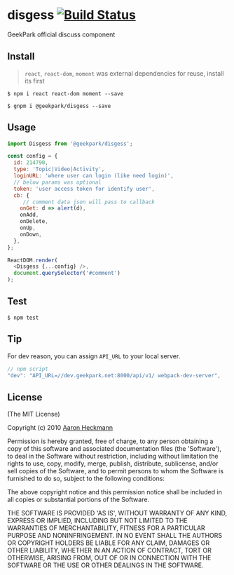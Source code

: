 # disgess [![Build Status](https://api.travis-ci.org/GeekPark/disgess.svg)](https://travis-ci.org/GeekPark/disgess)
GeekPark official discuss component

## Install
> `react`, `react-dom`, `moment` was external dependencies for reuse, install its first

`$ npm i react react-dom moment --save`

`$ gnpm i @geekpark/disgess --save`

## Usage
```javascript
import Disgess from '@geekpark/disgess';

const config = {
  id: 214790,
  type: 'Topic|Video|Activity',
  loginURL: 'where user can login (like need login)',
  // below params was optional
  token: 'user access token for identify user',
  cb: {
     // comment data json will pass to callback
    onGet: d => alert(d),
    onAdd,
    onDelete,
    onUp,
    onDown,
  },
};

ReactDOM.render(
  <Disgess {...config} />,
  document.querySelector('#comment')
);

```

## Test
`$ npm test`

## Tip
For dev reason, you can assign `API_URL` to your local server.

```javascript
// npm script
"dev": "API_URL=//dev.geekpark.net:8000/api/v1/ webpack-dev-server",
```

## License

(The MIT License)

Copyright (c) 2010 [Aaron Heckmann](aaron.heckmann+github@gmail.com)

Permission is hereby granted, free of charge, to any person obtaining
a copy of this software and associated documentation files (the
'Software'), to deal in the Software without restriction, including
without limitation the rights to use, copy, modify, merge, publish,
distribute, sublicense, and/or sell copies of the Software, and to
permit persons to whom the Software is furnished to do so, subject to
the following conditions:

The above copyright notice and this permission notice shall be
included in all copies or substantial portions of the Software.

THE SOFTWARE IS PROVIDED 'AS IS', WITHOUT WARRANTY OF ANY KIND,
EXPRESS OR IMPLIED, INCLUDING BUT NOT LIMITED TO THE WARRANTIES OF
MERCHANTABILITY, FITNESS FOR A PARTICULAR PURPOSE AND NONINFRINGEMENT.
IN NO EVENT SHALL THE AUTHORS OR COPYRIGHT HOLDERS BE LIABLE FOR ANY
CLAIM, DAMAGES OR OTHER LIABILITY, WHETHER IN AN ACTION OF CONTRACT,
TORT OR OTHERWISE, ARISING FROM, OUT OF OR IN CONNECTION WITH THE
SOFTWARE OR THE USE OR OTHER DEALINGS IN THE SOFTWARE.
